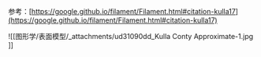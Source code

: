 参考：[https://google.github.io/filament/Filament.html#citation-kulla17](https://google.github.io/filament/Filament.html#citation-kulla17)

![[图形学/表面模型/_attachments/ud31090dd_Kulla Conty Approximate-1.jpg ]]
